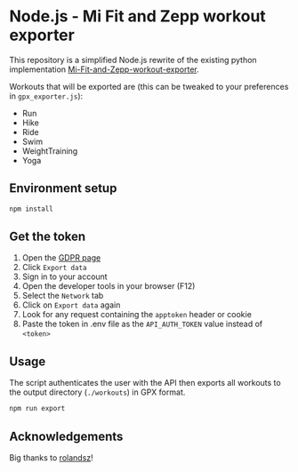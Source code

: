 # Node.js - Mi Fit and Zepp workout exporter

This repository is a simplified Node.js rewrite of the existing python implementation [Mi-Fit-and-Zepp-workout-exporter](https://github.com/rolandsz/Mi-Fit-and-Zepp-workout-exporter).

Workouts that will be exported are (this can be tweaked to your preferences in `gpx_exporter.js`):
- Run
- Hike
- Ride
- Swim
- WeightTraining
- Yoga

## Environment setup
```bash
npm install
```

## Get the token
1. Open the [GDPR page](https://user.huami.com/privacy2/index.html?loginPlatform=web&platform_app=com.xiaomi.hm.health)
2. Click `Export data`
3. Sign in to your account
4. Open the developer tools in your browser (F12)
5. Select the `Network` tab
6. Click on `Export data` again
7. Look for any request containing the `apptoken` header or cookie
8. Paste the token in .env file as the `API_AUTH_TOKEN` value instead of `<token>`

## Usage
The script authenticates the user with the API then exports all workouts to the output directory (`./workouts`) in GPX format.

```bash
npm run export
```

## Acknowledgements

Big thanks to [rolandsz](https://github.com/rolandsz)!
